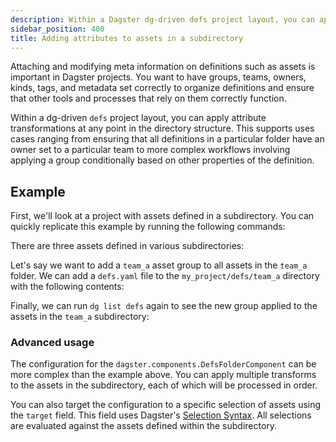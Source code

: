 ```yaml
---
description: Within a Dagster dg-driven defs project layout, you can apply attribute transformations at any point in the directory structure.
sidebar_position: 400
title: Adding attributes to assets in a subdirectory
---
```


Attaching and modifying meta information on definitions such as assets is important in Dagster projects. You want to have groups, teams, owners, kinds, tags, and metadata set correctly to organize definitions and ensure that other tools and processes that rely on them correctly function.

Within a dg-driven `defs` project layout, you can apply attribute transformations at any point in the directory structure. This supports uses cases ranging from ensuring that all definitions in a particular folder have an owner set to a particular team to more complex workflows involving applying a group conditionally based on other properties of the definition.

## Example

First, we'll look at a project with assets defined in a subdirectory. You can quickly replicate this example by running the following commands:

<CliInvocationExample path="docs_snippets/docs_snippets/guides/components/adding-attributes-to-assets/1-scaffold-project.txt" />

There are three assets defined in various subdirectories:

<CliInvocationExample path="docs_snippets/docs_snippets/guides/components/adding-attributes-to-assets/3-list-defs.txt" />

<CliInvocationExample path="docs_snippets/docs_snippets/guides/components/adding-attributes-to-assets/2-tree.txt" />

Let's say we want to add a `team_a` asset group to all assets in the `team_a` folder. We can add a `defs.yaml` file to the `my_project/defs/team_a` directory with the following contents:

<CodeExample
  path="docs_snippets/docs_snippets/guides/components/adding-attributes-to-assets/defs.yaml"
  language="yaml"
/>

<CliInvocationExample path="docs_snippets/docs_snippets/guides/components/adding-attributes-to-assets/4-tree.txt" />

Finally, we can run `dg list defs` again to see the new group applied to the assets in the `team_a` subdirectory:

<CliInvocationExample path="docs_snippets/docs_snippets/guides/components/adding-attributes-to-assets/5-list-defs.txt" />

### Advanced usage

The configuration for the `dagster.components.DefsFolderComponent` can be more complex than the example above. You can apply multiple transforms to the assets in the subdirectory, each of which will be processed in order.

You can also target the configuration to a specific selection of assets using the `target` field. This field uses Dagster's [Selection Syntax](/guides/build/assets/asset-selection-syntax/reference). All selections are evaluated against the assets defined within the subdirectory.
